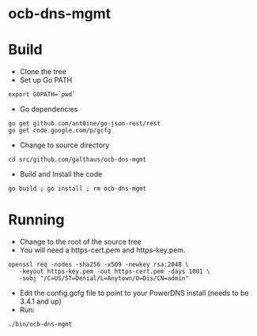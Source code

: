 # ocb-dns-mgmt


# Build

* Clone the tree
* Set up Go PATH
```
export GOPATH=`pwd`
```
* Go dependencies
```
go get github.com/ant0ine/go-json-rest/rest
go get code.google.com/p/gcfg
```
* Change to source directory
```
cd src/github.com/galthaus/ocb-dns-mgmt
```
* Build and Install the code
```
go build ; go install ; rm ocb-dns-mgmt
```

# Running

* Change to the root of the source tree
* You will need a https-cert.pem and https-key.pem.
```
openssl req -nodes -sha256 -x509 -newkey rsa:2048 \
   -keyout https-key.pem -out https-cert.pem -days 1001 \
   -subj "/C=US/ST=Denial/L=Anytown/O=Dis/CN=admin"
```
* Edit the config.gcfg file to point to your PowerDNS install (needs to be 3.4.1 and up)
* Run:
```
./bin/ocb-dns-mgmt
```

